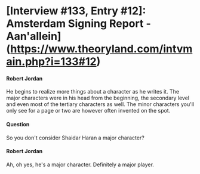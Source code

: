 # [Interview #133, Entry #12]: Amsterdam Signing Report - Aan'allein](https://www.theoryland.com/intvmain.php?i=133#12)

#### Robert Jordan

He begins to realize more things about a character as he writes it. The major characters were in his head from the beginning, the secondary level and even most of the tertiary characters as well. The minor characters you'll only see for a page or two are however often invented on the spot.

#### Question

So you don't consider Shaidar Haran a major character?

#### Robert Jordan

Ah, oh yes, he's a major character. Definitely a major player.

